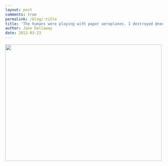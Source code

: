 ```yaml
---
layout: post
comments: true
permalink: /blog/:title
title: 'The humans were playing with paper aeroplanes. I destroyed @neela&#39;s one'
author: Jane Dallaway
date: 2013-03-23
---
```


<div><a href="//static.skitters.dallaway.com/VKphoto.JPG"><img width="500" src="//static.skitters.dallaway.com/VKphoto.JPG.500.JPG" height="374"></a></div>



 
    
